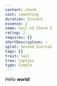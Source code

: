 ```yaml
---
content: charm
cost: something
duration: Instant
essence: 2
name: Sail e2 Charm 3
rating: 2
requires: []
shortDescription: ~
splat: Second Sunrise
tags: []
trait: Sail
tree: Captain
type: Simple
---
```


Hello **world**!
